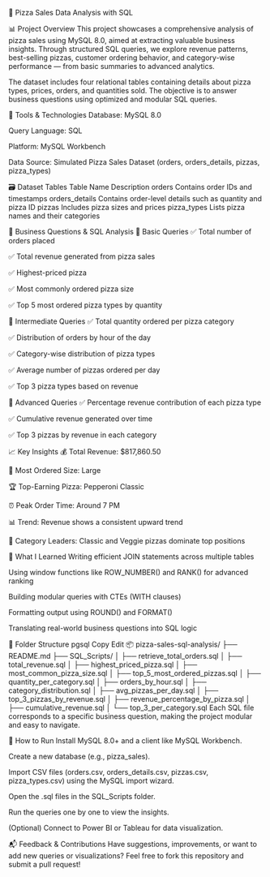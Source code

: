 🍕 Pizza Sales Data Analysis with SQL


📊 Project Overview
This project showcases a comprehensive analysis of pizza sales using MySQL 8.0, aimed at extracting valuable business insights. Through structured SQL queries, we explore revenue patterns, best-selling pizzas, customer ordering behavior, and category-wise performance — from basic summaries to advanced analytics.

The dataset includes four relational tables containing details about pizza types, prices, orders, and quantities sold. The objective is to answer business questions using optimized and modular SQL queries.

🧰 Tools & Technologies
Database: MySQL 8.0

Query Language: SQL

Platform: MySQL Workbench

Data Source: Simulated Pizza Sales Dataset (orders, orders_details, pizzas, pizza_types)

🗃️ Dataset Tables
Table Name	Description
orders	Contains order IDs and timestamps
orders_details	Contains order-level details such as quantity and pizza ID
pizzas	Includes pizza sizes and prices
pizza_types	Lists pizza names and their categories

📌 Business Questions & SQL Analysis
🔹 Basic Queries
✅ Total number of orders placed

✅ Total revenue generated from pizza sales

✅ Highest-priced pizza

✅ Most commonly ordered pizza size

✅ Top 5 most ordered pizza types by quantity

🔸 Intermediate Queries
✅ Total quantity ordered per pizza category

✅ Distribution of orders by hour of the day

✅ Category-wise distribution of pizza types

✅ Average number of pizzas ordered per day

✅ Top 3 pizza types based on revenue

🔺 Advanced Queries
✅ Percentage revenue contribution of each pizza type

✅ Cumulative revenue generated over time

✅ Top 3 pizzas by revenue in each category

📈 Key Insights
💰 Total Revenue: $817,860.50

🍕 Most Ordered Size: Large

🏆 Top-Earning Pizza: Pepperoni Classic

⏰ Peak Order Time: Around 7 PM

📊 Trend: Revenue shows a consistent upward trend

🥇 Category Leaders: Classic and Veggie pizzas dominate top positions

🧠 What I Learned
Writing efficient JOIN statements across multiple tables

Using window functions like ROW_NUMBER() and RANK() for advanced ranking

Building modular queries with CTEs (WITH clauses)

Formatting output using ROUND() and FORMAT()

Translating real-world business questions into SQL logic

📂 Folder Structure
pgsql
Copy
Edit
📦 pizza-sales-sql-analysis/
├── README.md
├── SQL_Scripts/
│   ├── retrieve_total_orders.sql
│   ├── total_revenue.sql
│   ├── highest_priced_pizza.sql
│   ├── most_common_pizza_size.sql
│   ├── top_5_most_ordered_pizzas.sql
│   ├── quantity_per_category.sql
│   ├── orders_by_hour.sql
│   ├── category_distribution.sql
│   ├── avg_pizzas_per_day.sql
│   ├── top_3_pizzas_by_revenue.sql
│   ├── revenue_percentage_by_pizza.sql
│   ├── cumulative_revenue.sql
│   └── top_3_per_category.sql
Each SQL file corresponds to a specific business question, making the project modular and easy to navigate.

🚀 How to Run
Install MySQL 8.0+ and a client like MySQL Workbench.

Create a new database (e.g., pizza_sales).

Import CSV files (orders.csv, orders_details.csv, pizzas.csv, pizza_types.csv) using the MySQL import wizard.

Open the .sql files in the SQL_Scripts folder.

Run the queries one by one to view the insights.

(Optional) Connect to Power BI or Tableau for data visualization.

📬 Feedback & Contributions
Have suggestions, improvements, or want to add new queries or visualizations?
Feel free to fork this repository and submit a pull request!
